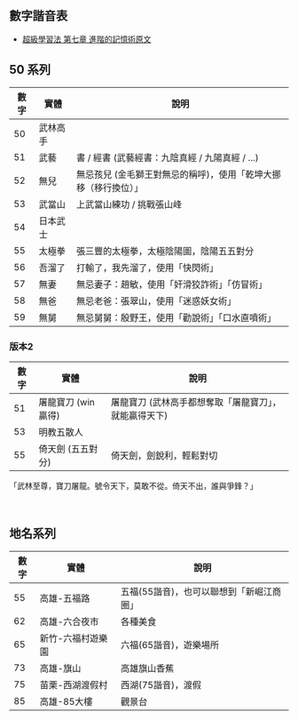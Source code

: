 ## 數字諧音表
- [超級學習法  第七章  進階的記憶術原文](http://www.wasami.com/booksuper_7th.htm)


## 50 系列

| 數字 | 實體 | 說明 |
|----|------|------|
| 50 |武林高手||
| 51 |武藝|書 / 經書 (武藝經書：九陰真經 / 九陽真經 / ...)|
| 52 |無兒|無忌孩兒 (金毛獅王對無忌的稱呼)，使用「乾坤大挪移（移行換位）」 |
| 53 |武當山|上武當山練功 / 挑戰張山峰|
| 54 |日本武士||
| 55 |太極拳|張三豐的太極拳，太極陰陽圖，陰陽五五對分|
| 56 |吾溜了|打輸了，我先溜了，使用「快閃術」 |
| 57 |無妻|無忌妻子：趙敏，使用「奸滑狡詐術」「仿冒術」|
| 58 |無爸|無忌老爸：張翠山，使用「迷惑妖女術」|
| 59 |無舅|無忌舅舅：殷野王，使用「勸說術」「口水直噴術」|


### 版本2

  | 數字 | 實體 | 說明 |
  |----|------|------|
  | 51 | 屠龍寶刀 (win 贏得) | 屠龍寶刀 (武林高手都想奪取「屠龍寶刀」，就能贏得天下) |
  | 53 | 明教五散人 | |
  | 55 | 倚天劍 (五五對分) | 倚天劍，劍銳利，輕鬆對切 |

「武林至尊，寶刀屠龍。號令天下，莫敢不從。倚天不出，誰與爭鋒？」

<br>

## 地名系列
| 數字 | 實體 | 說明 |
|----|------|------|
| 55 | 高雄-五福路 | 五福(55諧音)，也可以聯想到「新崛江商圈」 |
| 62 | 高雄-六合夜市 | 各種美食 | 
| 65 | 新竹-六福村遊樂園 | 六福(65諧音)，遊樂場所 |
| 73 | 高雄-旗山 | 高雄旗山香蕉 |
| 75 | 苗栗-西湖渡假村 | 西湖(75諧音)，渡假 |
| 85 | 高雄-85大樓| 觀景台 |
